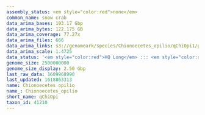 ```yaml
---
assembly_status: <em style="color:red">none</em>
common_name: snow crab
data_arima_bases: 193.17 Gbp
data_arima_bytes: 122.175 GB
data_arima_coverage: 77.27x
data_arima_files: 666
data_arima_links: s3://genomeark/species/Chionoecetes_opilio/qChiOpi1/genomic_data/arima/<br>
data_arima_scale: 1.4725
data_status: '<em style="color:red">HQ Long</em> ::: <em style="color:red">Long</em> ::: <em style="color:green">Short</em> ::: <em style="color:red">Phasing</em> ::: <em style="color:green">Scaffolding</em>'
genome_size: 2500000000
genome_size_display: 2.50 Gbp
last_raw_data: 1609968990
last_updated: 1618863313
name: Chionoecetes opilio
name_: Chionoecetes_opilio
short_name: qChiOpi
taxon_id: 41210
---
```

